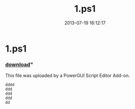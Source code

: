 ﻿---
pid:            4316
parent:         0
children:       
poster:         Anonymous
title:          1.ps1
date:           2013-07-19 16:12:17
format:         posh
---

# 1.ps1

### [download](4316.ps1)"

This file was uploaded by a PowerGUI Script Editor Add-on.

```posh
dddd
ddd
ddd
ddd
dd

```

